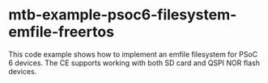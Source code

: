 # mtb-example-psoc6-filesystem-emfile-freertos
This code example shows how to implement an emfile filesystem for PSoC 6 devices. The CE supports working with both SD card and QSPI NOR flash devices.
